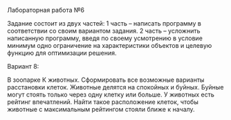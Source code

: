 Лабораторная работа №6

Задание состоит из двух частей:
1 часть – написать программу в соответствии со своим вариантом задания.
2 часть – усложнить написанную программу, введя по своему усмотрению в условие минимум одно ограничение
на характеристики объектов и целевую функцию для оптимизации решения.

Вариант 8:

В зоопарке К животных. Сформировать все возможные варианты расстановки клеток.
Животные делятся на спокойных и буйных. Буйные могут стоять только через одну клетку или больше.
У животных есть рейтинг впечатлений. Найти такое расположение клеток, чтобы животные с максимальным рейтингом стояли ближе к началу.
